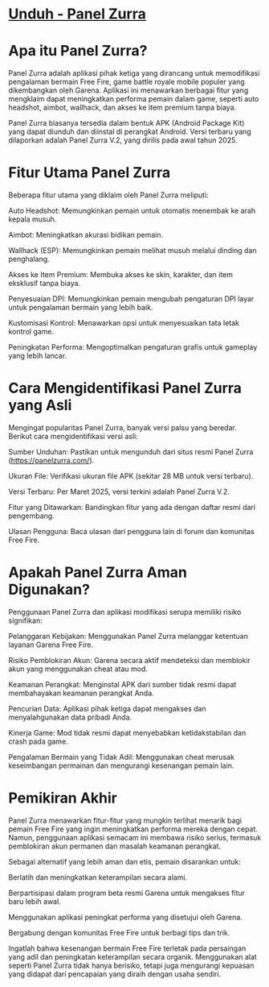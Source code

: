 # [Unduh - Panel Zurra](https://bom.so/UiBTdv)

# Apa itu Panel Zurra?
Panel Zurra adalah aplikasi pihak ketiga yang dirancang untuk memodifikasi pengalaman bermain Free Fire, game battle royale mobile populer yang dikembangkan oleh Garena. Aplikasi ini menawarkan berbagai fitur yang mengklaim dapat meningkatkan performa pemain dalam game, seperti auto headshot, aimbot, wallhack, dan akses ke item premium tanpa biaya.

Panel Zurra biasanya tersedia dalam bentuk APK (Android Package Kit) yang dapat diunduh dan diinstal di perangkat Android. Versi terbaru yang dilaporkan adalah Panel Zurra V.2, yang dirilis pada awal tahun 2025.

# Fitur Utama Panel Zurra
Beberapa fitur utama yang diklaim oleh Panel Zurra meliputi:

Auto Headshot: Memungkinkan pemain untuk otomatis menembak ke arah kepala musuh.

Aimbot: Meningkatkan akurasi bidikan pemain.

Wallhack (ESP): Memungkinkan pemain melihat musuh melalui dinding dan penghalang.

Akses ke Item Premium: Membuka akses ke skin, karakter, dan item eksklusif tanpa biaya.

Penyesuaian DPI: Memungkinkan pemain mengubah pengaturan DPI layar untuk pengalaman bermain yang lebih baik.

Kustomisasi Kontrol: Menawarkan opsi untuk menyesuaikan tata letak kontrol game.

Peningkatan Performa: Mengoptimalkan pengaturan grafis untuk gameplay yang lebih lancar.

# Cara Mengidentifikasi Panel Zurra yang Asli
Mengingat popularitas Panel Zurra, banyak versi palsu yang beredar. Berikut cara mengidentifikasi versi asli:

Sumber Unduhan: Pastikan untuk mengunduh dari situs resmi Panel Zurra (https://panelzurra.com/).

Ukuran File: Verifikasi ukuran file APK (sekitar 28 MB untuk versi terbaru).

Versi Terbaru: Per Maret 2025, versi terkini adalah Panel Zurra V.2.

Fitur yang Ditawarkan: Bandingkan fitur yang ada dengan daftar resmi dari pengembang.

Ulasan Pengguna: Baca ulasan dari pengguna lain di forum dan komunitas Free Fire.

# Apakah Panel Zurra Aman Digunakan?
Penggunaan Panel Zurra dan aplikasi modifikasi serupa memiliki risiko signifikan:

Pelanggaran Kebijakan: Menggunakan Panel Zurra melanggar ketentuan layanan Garena Free Fire.

Risiko Pemblokiran Akun: Garena secara aktif mendeteksi dan memblokir akun yang menggunakan cheat atau mod.

Keamanan Perangkat: Menginstal APK dari sumber tidak resmi dapat membahayakan keamanan perangkat Anda.

Pencurian Data: Aplikasi pihak ketiga dapat mengakses dan menyalahgunakan data pribadi Anda.

Kinerja Game: Mod tidak resmi dapat menyebabkan ketidakstabilan dan crash pada game.

Pengalaman Bermain yang Tidak Adil: Menggunakan cheat merusak keseimbangan permainan dan mengurangi kesenangan pemain lain.

# Pemikiran Akhir
Panel Zurra menawarkan fitur-fitur yang mungkin terlihat menarik bagi pemain Free Fire yang ingin meningkatkan performa mereka dengan cepat. Namun, penggunaan aplikasi semacam ini membawa risiko serius, termasuk pemblokiran akun permanen dan masalah keamanan perangkat.

Sebagai alternatif yang lebih aman dan etis, pemain disarankan untuk:

Berlatih dan meningkatkan keterampilan secara alami.

Berpartisipasi dalam program beta resmi Garena untuk mengakses fitur baru lebih awal.

Menggunakan aplikasi peningkat performa yang disetujui oleh Garena.

Bergabung dengan komunitas Free Fire untuk berbagi tips dan trik.

Ingatlah bahwa kesenangan bermain Free Fire terletak pada persaingan yang adil dan peningkatan keterampilan secara organik. Menggunakan alat seperti Panel Zurra tidak hanya berisiko, tetapi juga mengurangi kepuasan yang didapat dari pencapaian yang diraih dengan usaha sendiri.
